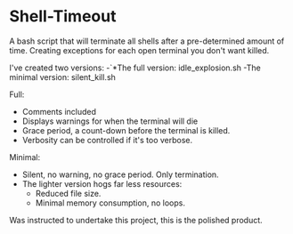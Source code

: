 # Shell-Timeout
A bash script that will terminate all shells after a pre-determined amount of time. 
Creating exceptions for each open terminal you don't want killed.

I've created two versions:
-`*The full version: idle_explosion.sh
-The minimal version: silent_kill.sh

Full:
- Comments included
- Displays warnings for when the terminal will die
- Grace period, a count-down before the terminal is killed.
- Verbosity can be controlled if it's too verbose.

Minimal:
- Silent, no warning, no grace period. Only termination.
- The lighter version hogs far less resources:  
    - Reduced file size.
    - Minimal memory consumption, no loops.


Was instructed to undertake this project, this is the polished product. 
